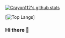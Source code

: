 [![Crayon112's github stats](https://github-readme-stats.vercel.app/api?username=Crayon112&show_icons=true)](https://github.com/Crayon112)

[![Top Langs](https://github-readme-stats.vercel.app/api/top-langs/?username=Crayon112)]

### Hi there 👋

<!--
**Crayon112/Crayon112** is a ✨ _special_ ✨ repository because its `README.md` (this file) appears on your GitHub profile.

Here are some ideas to get you started:

- 🔭 I’m currently working on ...
- 🌱 I’m currently learning ...
- 👯 I’m looking to collaborate on ...
- 🤔 I’m looking for help with ...
- 💬 Ask me about ...
- 📫 How to reach me: ...
- 😄 Pronouns: ...
- ⚡ Fun fact: ...

![Top Langs](https://github-readme-stats.vercel.app/api/top-langs/?username=Crayon112&theme=buefy&layout=compact)
-->
